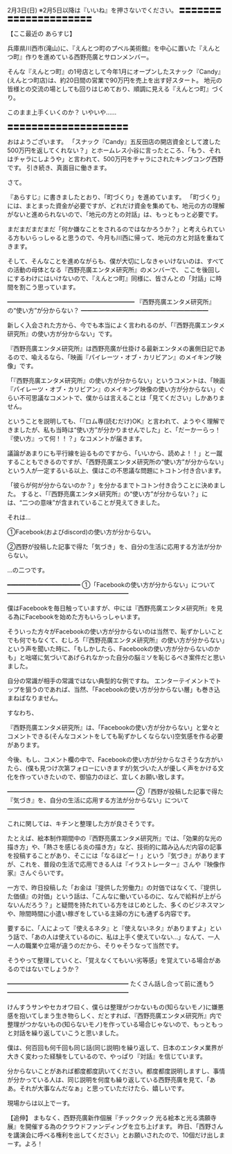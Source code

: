 2月3日(日) ※2月5日以降は『いいね』を押さないでください。
〓〓〓〓〓〓〓〓〓〓〓〓〓〓〓〓〓〓〓〓〓

【ここ最近の あらすじ】

兵庫県川西市(滝山)に、『えんとつ町のプペル美術館』を中心に置いた『えんとつ町』作りを進めている西野亮廣とサロンメンバー。

そんな『えんとつ町』の1号店として今年1月にオープンしたスナック『Candy』(えんとつ町店)は、約20日間の営業で90万円を売上を出す好スタート。
地元の皆様との交流の場としても回りはじめており、順調に見える『えんとつ町』づくり。

このまま上手くいくのか？
いやいや……

〓〓〓〓〓〓〓〓〓〓〓〓〓〓〓〓〓〓〓〓

おはようございます。
「スナック『Candy』五反田店の開店資金として渡した500万円を返してくれない？」とホームレス小谷に言ったところ、「もう、それはチャラにしようや」と言われて、500万円をチャラにされたキングコング西野です。
引き続き、真面目に働きます。

さて。

『あらすじ』に書きましたとおり、「町づくり」を進めています。
「町づくり」には、まとまった資金が必要ですが、どれだけ資金を集めても、地元の方の理解がないと進められないので、「地元の方との対話」は、もっともっと必要です。

まだまだまだまだ「何か嫌なことをされるのではなかろうか？」と考えられている方もいらっしゃると思うので、今月も川西に帰って、地元の方と対話を重ねてきます。

そして、そんなことを進めながらも、僕が大切にしなきゃいけないのは、すべての活動の母体となる『西野亮廣エンタメ研究所』のメンバーで、
ここを後回しにするわけにはいけないので、『えんとつ町』同様に、皆さんとの「対話」に時間を割こう思っています。

━━━━━━━━━━━━━━━━━━━━━
『西野亮廣エンタメ研究所』の“使い方”が分からない？
━━━━━━━━━━━━━━━━━━━━━

新しく入会された方から、今でも本当によく言われるのが、「『西野亮廣エンタメ研究所』の使い方が分からない」です。

『西野亮廣エンタメ研究所』は西野亮廣が仕掛ける最新エンタメの裏側日記であるので、喩えるなら、「映画『パイレーツ・オブ・カリビアン』のメイキング映像」です。

「『西野亮廣エンタメ研究所』の使い方が分からない」というコメントは、「映画『パイレーツ・オブ・カリビアン』のメイキング映像の使い方が分からない」ぐらい不可思議なコメントで、僕からは言えることは「見てください」しかありません。

ということを説明しても、「『ロム専(読むだけ)OK』と言われて、ようやく理解できましたが、私も当時は“使い方”が分かりませんでした」と、「だーかーらっ！『使い方』って何！！？」なコメントが届きます。

議論があまりにも平行線を辿るものですから、「いいから、読めよ！！」と一蹴することもできるのですが、「西野亮廣エンタメ研究所の“使い方”が分からない」という人が一定するいる以上、僕はこの不思議な問題にトコトン付き合います。

「彼らが何が分からないのか？」を分かるまでトコトン付き合うことに決めました。
すると、「『西野亮廣エンタメ研究所』の“使い方”が分からない？」には、“二つの意味”が含まれていることが見えてきました。

それは…

①Facebook(およびdiscord)の使い方が分からない。

②西野が投稿した記事で得た「気づき」を、自分の生活に応用する方法が分からない。

…の二つです。

━━━━━━━━━━━━━━━━━━━━
①「Facebookの使い方が分からない」について
━━━━━━━━━━━━━━━━━━━━

僕はFacebookを毎日触っていますが、中には『西野亮廣エンタメ研究所』を見る為にFacebookを始めた方もいらっしゃいます。

そういった方々がFacebookの使い方が分からないのは当然で、恥ずかしいことでも何でもなくて、むしろ「『西野亮廣エンタメ研究所』の使い方が分からない」という声を聞いた時に、「もしかしたら、Facebookの使い方が分からないのかも」と咄嗟に気づいてあげられなかった自分の脳ミソを恥じるべき案件だと思いました。

自分の常識が相手の常識ではない典型的な例ですね。
エンターテイメントでトップを狙うのであれば、当然、「Facebookの使い方が分からない層」も巻き込まねばなりません。

すなわち、

『西野亮廣エンタメ研究所』は、「Facebookの使い方が分からない」と堂々とコメントできる(そんなコメントをしても恥ずかしくならない)空気感を作る必要があります。

今後、もし、コメント欄の中で、Facebookの使い方が分からなさそうな方がいたら、(僕も見つけ次第フォローにいきますが)気づいた人が優しく声をかける文化を作っていきたいので、御協力のほど、宜しくお願い致します。

━━━━━━━━━━━━━━━━━━━━━
②「西野が投稿した記事で得た『気づき』を、自分の生活に応用する方法が分からない」について
━━━━━━━━━━━━━━━━━━━━━

これに関しては、キチンと整理した方が良さそうです。

たとえば、絵本制作期間中の『西野亮廣エンタメ研究所』では、「効果的な光の描き方」や、「熱さを感じる炎の描き方」など、技術的に踏み込んだ内容の記事を投稿することがあり、そこには「なるほどー！」という『気づき』がありますが、これを、普段の生活で応用できる人は『イラストレーター』さんや『映像作家』さんぐらいです。

一方で、昨日投稿した「お金は『提供した労働力』の対価ではなくて、『提供した価値』の対価」という話は、「こんなに働いているのに、なんで給料が上がらないんだろう？」と疑問を持たれている方をはじめとした、多くのビジネスマンや、隙間時間に小遣い稼ぎをしている主婦の方にも通ずる内容です。

要するに、「人によって『使えるネタ』と『使えないネタ』がありますよ」という話で、「あの人は使えているのに、私は上手く使えていない…」なんて、一人一人の職業や立場が違うのだから、そりゃそうなって当然です。

そうやって整理していくと、「覚えなくてもいい劣等感」を覚えている場合があるのではないでしょうか？

━━━━━━━━━━━━━━━━━━━━
たくさん話し合って前に進もう
━━━━━━━━━━━━━━━━━━━━

けんすうサンやセカオワ曰く、僕らは整理がつかないもの(知らないモノ)に嫌悪感を抱いてしまう生き物らしく、だとすれば、『西野亮廣エンタメ研究所』内で整理がつかないもの(知らないモノ)を作っている場合じゃないので、もっともっと対話を繰り返していこうと思いました。

僕は、何百回も何千回も同じ話(同じ説明)を繰り返して、日本のエンタメ業界が大きく変わった経験をしているので、やっぱり『対話』を信じています。

分からないことがあれば都度都度訊いてください。都度都度説明しますし、事情が分かっている人は、同じ説明を何度も繰り返している西野亮廣を見て、「ああ。それが大事なんだなぁ」と思っていただけたら、嬉しいです。

現場からは以上でーす。

【追伸】
まもなく、西野亮廣新作個展『チックタック 光る絵本と光る満願寺展』を開催する為のクラウドファンディングを立ち上げます。
昨日、「西野さんを講演会に呼べる権利を出してください」とお願いされたので、10個だけ出しまーす。よろ！
